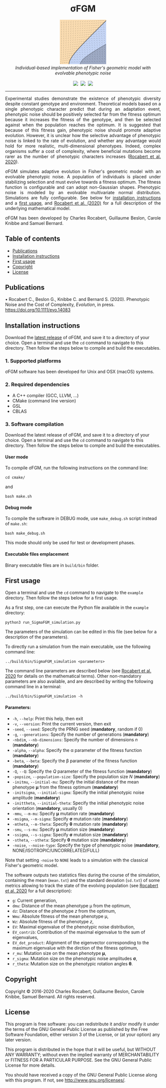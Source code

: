 <h1 align="center">&sigma;FGM</h1>
<p align="center">
<img src="logo/logo.png" width="150">
<br/>
<em>Individual-based implementation of Fisher's geometric model with evolvable phenotypic noise</em>
<br/><br/>
<a href="https://github.com/charlesrocabert/SigmaFGM/releases/latest"><img src="https://img.shields.io/github/release/charlesrocabert/SigmaFGM/all.svg" /></a>&nbsp;
<a href="https://action-badges.now.sh/charlesrocabert/SigmaFGM"><img src="https://action-badges.now.sh/charlesrocabert/MetEvolSim" /></a>&nbsp;
<a href="https://github.com/charlesrocabert/SigmaFGM/LICENSE.html"><img src="https://img.shields.io/badge/License-GPLv3-blue.svg" /></a>
</p>

-----------------

<p align="justify">
Experimental studies demonstrate the existence of phenotypic diversity despite constant genotype and environment. Theoretical models based on a single phenotypic character predict that during an adaptation event, phenotypic noise should be positively selected far from the fitness optimum because it increases the fitness of the genotype, and then be selected against when the population reaches the optimum. It is suggested that because of this fitness gain, phenotypic noise should promote adaptive evolution. However, it is unclear how the selective advantage of phenotypic noise is linked to the rate of evolution, and whether any advantage would hold for more realistic, multi-dimensional phenotypes. Indeed, complex organisms suffer a cost of complexity, where beneficial mutations become rarer as the number of phenotypic characters increases (<a href="https://doi.org/10.1111/evo.14083">Rocabert et al. 2020</a>).
</p>

<p align="justify">
&sigma;FGM simulates adaptive evolution in Fisher's geometric model with an evolvable phenotypic noise. A population of individuals is placed under stabilizing selection and must evolve towards a fitness optimum. The fitness function is configurable and can adopt non-Gaussian shapes. Phenotypic noise is modeled by an evolvable multivariate normal distribution. Simulations are fully configurable. See below for <a href="#installation">installation instructions</a> and a <a href="#first_usage">first usage</a>, and <a href="https://doi.org/10.1111/evo.14083">Rocabert et al. (2020)</a> for a full description of the underlying mathematical model.
</p>

<p align="justify">
&sigma;FGM has been developed by Charles Rocabert, Guillaume Beslon, Carole Knibbe and Samuel Bernard.
</p>

## Table of contents
- [Publications](#publications)
- [Installation instructions](#installation)
- [First usage](#first_usage)
- [Copyright](#copyright)
- [License](#license)

## Publications <a name="publications"></a>

• Rocabert C., Beslon G., Knibbe C. and Bernard S. (2020). Phenotypic Noise and the Cost of Complexity, _Evolution_, in press. https://doi.org/10.1111/evo.14083

## Installation instructions <a name="installation"></a>

Download the <a href="https://github.com/charlesrocabert/SigmaFGM/releases/latest">latest release</a> of &sigma;FGM, and save it to a directory of your choice. Open a terminal and use the <code>cd</code> command to navigate to this directory. Then follow the steps below to compile and build the executables.

### 1. Supported platforms
&sigma;FGM software has been developed for Unix and OSX (macOS) systems.

### 2. Required dependencies
* A C++ compiler (GCC, LLVM, ...)
* CMake (command line version)
* GSL
* CBLAS

### 3. Software compilation
Download the latest release of &sigma;FGM, and save it to a directory of your choice. Open a terminal and use the <code>cd</code> command to navigate to this directory. Then follow the steps below to compile and build the executables.

#### User mode
To compile &sigma;FGM, run the following instructions on the command line:

    cd cmake/

and

    bash make.sh

#### Debug mode
To compile the software in DEBUG mode, use <code>make_debug.sh</code> script instead of <code>make.sh</code>:

    bash make_debug.sh

This mode should only be used for test or development phases.

#### Executable files emplacement
Binary executable files are in <code>build/bin</code> folder.

## First usage <a name="first_usage"></a>
Open a terminal and use the <code>cd</code> command to navigate to the <code>example</code> directory. Then follow the steps below for a first usage.

As a first step, one can execute the Python file available in the <code>example</code> directory:

    python3 run_SigmaFGM_simulation.py

The parameters of the simulation can be edited in this file (see below for a description of the parameters).

To directly run a simulation from the main executable, use the following command line:

    ../build/bin/SigmaFGM_simulation <parameters>

The command line parameters are described below (see <a href="https://doi.org/10.1111/evo.14083">Rocabert et al. 2020</a> for details on the mathematical terms). Other non-mandatory parameters are also available, and are described by writing the following command line in a terminal:

    ../build/bin/SigmaFGM_simulation -h

#### Parameters:
- <code>-h</code>, <code>--help</code>: Print this help, then exit
- <code>-v</code>, <code>--version</code>: Print the current version, then exit
- <code>-seed</code>, <code>--seed</code>: Specify the PRNG seed (**mandatory**, random if 0)
- <code>-g</code>, <code>--generations</code>: Specify the number of generations (**mandatory**)
- <code>-nbdim</code>, <code>--nb-dimensions</code>: Specify the number of dimensions _n_ (**mandatory**)
- <code>-alpha</code>, <code>--alpha</code>: Specify the &alpha; parameter of the fitness function (**mandatory**)
- <code>-beta</code>, <code>--beta</code>: Specify the &beta; parameter of the fitness function (**mandatory**)
- <code>-Q</code>, <code>--Q</code>: Specify the _Q_ parameter of the fitness function (**mandatory**)
- <code>-popsize</code>, <code>--population-size</code>: Specify the population size _N_ (**mandatory**)
- <code>-initmu</code>, <code>--initial-mu</code>: Specify the initial distance of the mean phenotype **&mu;** from the fitness optimum (**mandatory**)
- <code>-initsigma</code>, <code>--initial-sigma</code>: Specify the initial phenotypic noise amplitude (**mandatory**)
- <code>-inittheta</code>, <code>--initial-theta</code>: Specify the initial phenotypic noise orientation (**mandatory**, usually 0)
- <code>-mmu</code>, <code>--m-mu</code>: Specify **&mu;** mutation rate (**mandatory**)
- <code>-msigma</code>, <code>--m-sigma</code>: Specify **&sigma;** mutation rate (**mandatory**)
- <code>-mtheta</code>, <code>--m-theta</code>: Specify **&theta;** mutation rate (**mandatory**)
- <code>-smu</code>, <code>--s-mu</code>: Specify **&mu;** mutation size (**mandatory**)
- <code>-ssigma</code>, <code>--s-sigma</code>: Specify **&sigma;** mutation size (**mandatory**)
- <code>-stheta</code>, <code>--stheta</code>: Specify **&theta;** mutation size (**mandatory**)
- <code>-noise</code>, <code>--noise-type</code>: Specify the type of phenotypic noise (**mandatory**, NONE/ISOTROPIC/UNCORRELATED/FULL)

Note that setting <code>-noise</code> to <code>NONE</code> leads to a simulation with the classical Fisher's geometric model.

The software outputs two statistics files during the course of the simulation, containing the mean (<code>mean.txt</code>) and the standard deviation (<code>sd.txt</code>) of some metrics allowing to track the state of the evolving population (see <a href="https://doi.org/10.1111/evo.14083">Rocabert et al. 2020</a> for a full description):
- <code>g</code>: Current generation,
- <code>dmu</code>: Distance of the mean phenotype &mu; from the optimum,
- <code>dz</code>: Distance of the phenotype _z_ from the optimum,
- <code>Wmu</code>: Absolute fitness of the mean phenotype &mu;,
- <code>Wz</code>: Absolute fitness of the phenotype _z_,
- <code>EV</code>: Maximal eigenvalue of the phenotypic noise distribution,
- <code>EV_contrib</code>: Contribution of the maximal eigenvalue to the sum of eigenvalues,
- <code>EV_dot_product</code>: Alignment of the eigenvector corresponding to the maximum eigenvalue with the dirction of the fitness optimum, 
- <code>r_mu</code>: Mutation size on the mean phenotype **&mu;**,
- <code>r_sigma</code>: Mutation size on the phenotypic noise amplitudes **&sigma;**,
- <code>r_theta</code>: Mutation size on the phenotypic rotation angles **&theta;**.

## Copyright <a name="copyright"></a>
Copyright &copy; 2016-2020 Charles Rocabert, Guillaume Beslon, Carole Knibbe, Samuel Bernard.
All rights reserved.

## License <a name="license"></a>
This program is free software: you can redistribute it and/or modify it under the terms of the GNU General Public License as published by the Free Software Foundation, either version 3 of the License, or (at your option) any later version.

This program is distributed in the hope that it will be useful, but WITHOUT ANY WARRANTY; without even the implied warranty of MERCHANTABILITY or FITNESS FOR A PARTICULAR PURPOSE. See the GNU General Public License for more details.

You should have received a copy of the GNU General Public License along with this program. If not, see http://www.gnu.org/licenses/.

